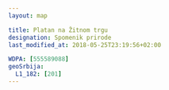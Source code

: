 ```yaml
---
layout: map

title: Platan na Žitnom trgu
designation: Spomenik prirode
last_modified_at: 2018-05-25T23:19:56+02:00

WDPA: [555589088]
geoSrbija:
  L1_182: [201]
---
```

